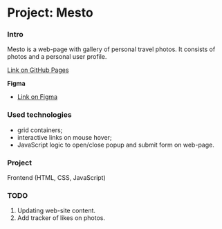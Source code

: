 # Project: Mesto


### Intro

Mesto is a web-page with gallery of personal travel photos.
It consists of photos and a personal user profile.

[Link on GitHub Pages](https://shamankas.github.io/mesto)

**Figma**

* [Link on Figma](https://www.figma.com/file/FiBfMYuLOMMg3zF2toP7sx/JavaScript.-Sprint-4?node-id=28212%3A2&t=jHdKPGSN5jKAS0Vf-1)

### Used technologies

* grid containers;
* interactive links on mouse hover;
* JavaScript logic to open/close popup and submit form on web-page.

### Project

Frontend (HTML, CSS, JavaScript)

### TODO
1. Updating web-site content.
2. Add tracker of likes on photos.
